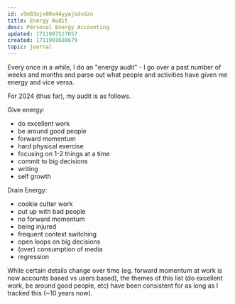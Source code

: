 ```yaml
---
id: v9m03ojx00o44yyajbdvdzn
title: Energy Audit
desc: Personal Energy Accounting
updated: 1711997527057
created: 1711901688679
topic: journal
---
```


Every once in a while, I do an "energy audit" - I go over a past number of weeks and months and parse out what people and activities have given me energy and vice versa.

For 2024 (thus far), my audit is as follows.

Give energy:
- do excellent work
- be around good people
- forward momentum
- hard physical exercise
- focusing on 1-2 things at a time
- commit to big decisions
- writing
- self growth

Drain Energy:
- cookie cutter work
- put up with bad people
- no forward momentum
- being injured 
- frequent context switching
- open loops on big decisions
- (over) consumption of media
- regression

While certain details change over time (eg. forward momentum at work is now accounts based vs users based), the themes of this list (do excellent work, be around good people, etc) have been consistent for as long as I tracked this (~10 years now).
